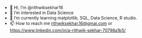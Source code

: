 - 👋 Hi, I’m @rithwiksekhar16
- 👀 I’m interested in Data Science 
- 🌱 I’m currently learning matplotlib, SQL, Data Science, R studio.
- 📫 How to reach me rithwiksekhar.16@gmai.com or https://www.linkedin.com/in/a-rithwik-sekhar-70798a1b5/

<!---
rithwiksekhar16/rithwiksekhar16 is a ✨ special ✨ repository because its `README.md` (this file) appears on your GitHub profile.
You can click the Preview link to take a look at your changes.
--->
